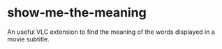 show-me-the-meaning
===================

An useful VLC extension to find the meaning of the words displayed in a movie subtitle.